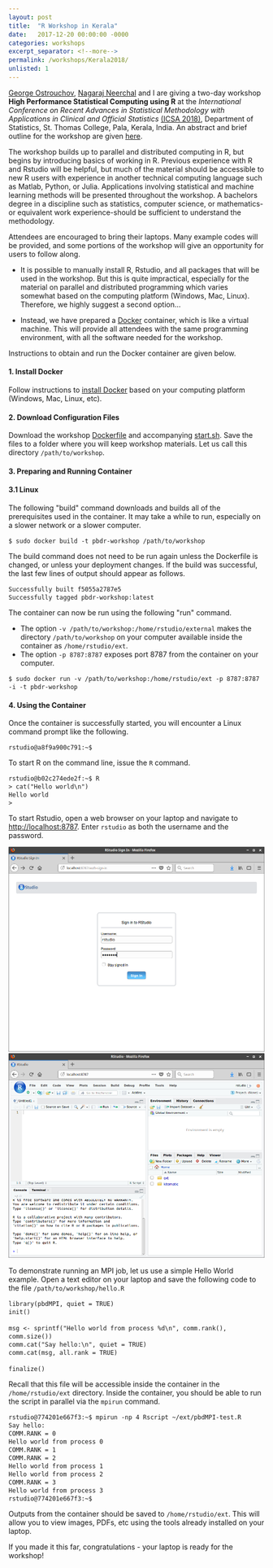 ```yaml
---
layout: post
title:  "R Workshop in Kerala"
date:   2017-12-20 00:00:00 -0000
categories: workshops
excerpt_separator: <!--more-->
permalink: /workshops/Kerala2018/
unlisted: 1
---
```

<!--more-->

[George Ostrouchov](http://www.csm.ornl.gov/~ost/), [Nagaraj Neerchal](http://www.math.umbc.edu/people/neerchal.htm) and I are giving a two-day workshop **High Performance Statistical Computing using R** at the *International Conference on Recent Advances in Statistical Methodology with Applications in Clinical and Official Statistics* [(ICSA 2018)](https://icsa2018.wordpress.com/),  Department of Statistics, St. Thomas College, Pala, Kerala, India. An abstract and brief outline for the workshop are given [here](https://icsa2018.wordpress.com/workshop/).

The workshop builds up to parallel and distributed computing in R, but begins by introducing basics of working in R. Previous experience with R and Rstudio will be helpful, but much of the material should be accessible to new R users with experience in another technical computing language such as Matlab, Python, or Julia. Applications involving statistical and machine learning methods will be presented throughout the workshop. A bachelors degree in a discipline such as statistics, computer science, or mathematics-or equivalent work experience-should be sufficient to understand the methodology.

Attendees are encouraged to bring their laptops. Many example codes will be provided, and some portions of the workshop will give an opportunity for users to follow along.

* It is possible to manually install R, Rstudio, and all packages that will be used in the workshop. But this is quite impractical, especially for the material on parallel and distributed programming which varies somewhat based on the computing platform (Windows, Mac, Linux). Therefore, we highly suggest a second option...

* Instead, we have prepared a [Docker](https://www.docker.com) container, which is like a virtual machine. This will provide all attendees with the same programming environment, with all the software needed for the workshop.

Instructions to obtain and run the Docker container are given below.

#### 1. Install Docker
Follow instructions to [install Docker](https://docs.docker.com/engine/installation/) based on your computing platform (Windows, Mac, Linux, etc).

#### 2. Download Configuration Files
Download the workshop [Dockerfile](TBD) and accompanying [start.sh](TBD). Save the files to a folder where you will keep workshop materials. Let us call this directory `/path/to/workshop`.

#### 3. Preparing and Running Container

#### 3.1  Linux
The following "build" command downloads and builds all of the prerequisites used in the container. It may take a while to run, especially on a slower network or a slower computer.

``` {bash}
$ sudo docker build -t pbdr-workshop /path/to/workshop
```

The build command does not need to be run again unless the Dockerfile is changed, or unless your deployment changes. If the build was successful, the last few lines of output should appear as follows.

```
Successfully built f5055a2787e5
Successfully tagged pbdr-workshop:latest
```

The container can now be run using the following "run" command.
* The option `-v /path/to/workshop:/home/rstudio/external` makes the directory `/path/to/workshop` on your computer available inside the container as `/home/rstudio/ext`.
* The option `-p 8787:8787` exposes port 8787 from the container on your computer.

``` {bash}
$ sudo docker run -v /path/to/workshop:/home/rstudio/ext -p 8787:8787 -i -t pbdr-workshop
```

#### 4. Using the Container
Once the container is successfully started, you will encounter a Linux command prompt like the following.

``` {bash}
rstudio@a8f9a900c791:~$
```

To start R on the command line, issue the `R` command.

``` {bash}
rstudio@b02c274ede2f:~$ R
> cat("Hello world\n")
Hello world
>
```

To start Rstudio, open a web browser on your laptop and navigate to <http://localhost:8787>. Enter `rstudio` as both the username and the password.

![Rstudio Server in browser](/images/Kerala2018/rstudio-server-login.png)
![Rstudio Server in browser](/images/Kerala2018/rstudio-server-screen.png)

To demonstrate running an MPI job, let us use a simple Hello World example. Open a text editor on your laptop and save the following code to the file `/path/to/workshop/hello.R`
```
library(pbdMPI, quiet = TRUE)
init()

msg <- sprintf("Hello world from process %d\n", comm.rank(), comm.size())
comm.cat("Say hello:\n", quiet = TRUE)
comm.cat(msg, all.rank = TRUE)

finalize()
```
Recall that this file will be accessible inside the container in the `/home/rstudio/ext` directory. Inside the container, you should be able to run the script in parallel via the `mpirun` command.
``` {bash}
rstudio@774201e667f3:~$ mpirun -np 4 Rscript ~/ext/pbdMPI-test.R
Say hello:
COMM.RANK = 0
Hello world from process 0
COMM.RANK = 1
COMM.RANK = 2
Hello world from process 1
Hello world from process 2
COMM.RANK = 3
Hello world from process 3
rstudio@774201e667f3:~$
```

Outputs from the container should be saved to `/home/rstudio/ext`. This will allow you to view images, PDFs, etc using the tools already installed on your laptop.

If you made it this far, congratulations - your laptop is ready for the workshop!
